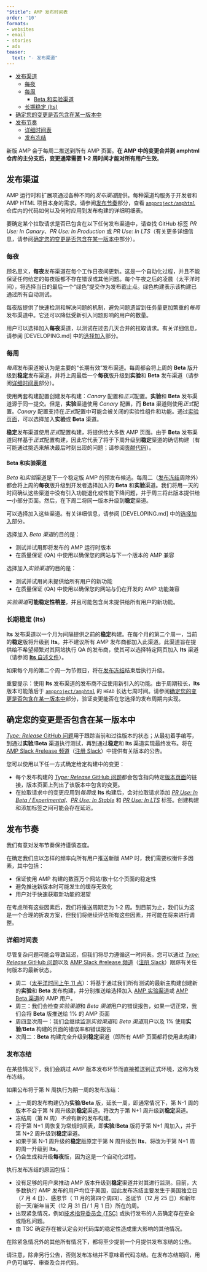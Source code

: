 ```yaml
---
"$title": AMP 发布时间表
order: '10'
formats:
- websites
- email
- stories
- ads
teaser:
  text: "- 发布渠道"
---
```


<!--
This file is imported from https://github.com/ampproject/amphtml/blob/master/contributing/release-schedule.md.
Please do not change this file.
If you have found a bug or an issue please
have a look and request a pull request there.
-->

- [发布渠道 ](#release-channels)
    - [每夜 ](#nightly)
    - [每周 ](#weekly)
        - [Beta 和实验渠道 ](#experimental-and-beta-channels)
    - [长期稳定 (lts) ](#long-term-stable-lts)
- [确定您的变更是否包含在某一版本中 ](#determining-if-your-change-is-in-a-release)
- [发布节奏 ](#release-cadence)
    - [详细时间表 ](#detailed-schedule)
    - [发布冻结 ](#release-freezes)

新版 AMP 会于每周二推送到所有 AMP 页面。**在 AMP 中的变更合并到 amphtml 仓库的主分支后，变更通常需要 1-2 周时间才能对所有用户生效**。

## 发布渠道 <a name="release-channels"></a>

AMP 运行时和扩展项通过各种不同的*发布渠道*提供。每种渠道均服务于开发者和 AMP HTML 项目本身的需求。请参阅[发布节奏](#release-cadence)部分，查看 [`ampproject/amphtml`](https://github.com/ampproject/amphtml) 仓库内的代码如何以及何时应用到发布构建的详细明细表。

要确定某个拉取请求是否已包含在以下任何发布渠道中，请查找 GitHub 标签 *PR Use: In Canary*、*PR Use: In Production* 或 *PR Use: In LTS*（有关更多详细信息，请参阅[确定您的变更是否包含在某一版本中](#Determining-if-your-change-is-in-a-release)部分）。

### 每夜 <a name="nightly"></a>

顾名思义，**每夜**发布渠道在每个工作日夜间更新。这是一个自动化过程，并且不能保证任何给定的每夜版都不存在错误或其他问题。每个午夜之后的凌晨（太平洋时间），将选择当日的最后一个“绿色”提交作为发布截止点。绿色构建表示该构建已通过所有自动测试。

每夜版提供了快速检测和解决问题的机制，避免问题遗留到任务量更加繁重的*每周*发布渠道中。它还可以降低受新引入问题影响的用户的数量。

用户可以选择加入**每夜**渠道，以测试在过去几天合并的拉取请求。有关详细信息，请参阅 [DEVELOPING.md] 中的[选择加入](https://github.com/ampproject/amphtml/blob/master/contributing/DEVELOPING.md#opting-in-to-pre-release-channels)部分。

### 每周 <a name="weekly"></a>

*每周*发布渠道被认为是主要的“长期有效”发布渠道。每周都会将上周的 **Beta** 版升级到**稳定**发布渠道，并将上周最后一个**每夜**版升级到**实验**和 **Beta** 发布渠道（请参阅[详细时间表](#detailed-schedule)部分）。

使用两套构建配置创建发布构建：*Canary* 配置和*正式*配置。**实验**和 **Beta** 发布渠道源于同一提交。但是，**实验**渠道使用 *Canary* 配置，而 **Beta** 渠道则使用*正式*配置。*Canary* 配置支持在*正式*配置中可能会被关闭的实验性组件和功能。通过[实验页面](https://cdn.ampproject.org/experiments.html)，可以选择加入**实验**或 **Beta** 渠道。

**稳定**发布渠道使用*正式*配置构建，将提供给大多数 AMP 页面。由于 **Beta** 发布渠道同样基于*正式*配置构建，因此它代表了将于下周升级到**稳定**渠道的确切构建（有可能通过挑选来解决最后时刻出现的问题；请参阅[贡献代码](https://github.com/ampproject/amphtml/blob/master/contributing/contributing-code.md#Cherry-picks)）。

#### Beta 和实验渠道 <a name="beta-and-experimental-channels"></a>

*Beta* 和*实验*渠道是下一个稳定版 AMP 的预发布候选。每周二（[发布冻结](#release-freezes)周除外）都会将上周的**每夜**版升级到开发者选择加入的 **Beta** 和**实验**渠道。我们将用一天的时间确认这些渠道中没有引入功能退化或性能下降问题，并于周三将此版本提供给一小部分页面。然后，在下周二将同一版本升级到**稳定**渠道。

可以选择加入这些渠道。有关详细信息，请参阅 [DEVELOPING.md] 中的[选择加入](https://github.com/ampproject/amphtml/blob/master/contributing/DEVELOPING.md#opting-in-to-pre-release-channels)部分。

选择加入 *Beta 渠道*的目的是：

- 测试并试用即将发布的 AMP 运行时版本
- 在质量保证 (QA) 中使用以确保您的网站与下一个版本的 AMP 兼容

选择加入*实验渠道*的目的是：

- 测试并试用尚未提供给所有用户的新功能
- 在质量保证 (QA) 中使用以确保您的网站与仍在开发的 AMP 功能兼容

*实验渠道***可能稳定性稍差**，并且可能包含尚未提供给所有用户的新功能。

### 长期稳定 (lts) <a name="long-term-stable-lts"></a>

**lts** 发布渠道以一个月为间隔提供之前的**稳定**构建。在每个月的第二个周一，当前的**稳定**版将升级到 **lts**。并不建议所有 AMP 发布商都加入此渠道。此渠道旨在提供给不希望频繁对其网站执行 QA 的发布商，使其可以选择特定网页加入 **lts** 渠道（请参阅 <a href="https://github.com/ampproject/amphtml/blob/master/contributing/lts-release.md" data-md-type="link">**lts** 自述文件</a>）。

如果每个月的第二个周一为节假日，将在[发布冻结](#release-freezes)结束后执行升级。

重要提示：使用 **lts** 发布渠道的发布商不应使用新引入的功能。由于周期较长，**lts** 版本可能落后于 [`ampproject/amphtml`](https://github.com/ampproject/amphtml) 的 `HEAD` 长达七周时间。请参阅[确定您的变更是否包含在某一版本中](#Determining-if-your-change-is-in-a-release)部分，验证变更能否在您选择的发布周期内实现。

## 确定您的变更是否包含在某一版本中 <a name="determining-if-your-change-is-in-a-release"></a>

[*Type: Release* GitHub 问题](https://github.com/ampproject/amphtml/labels/Type%3A%20Release)用于跟踪当前和过往版本的状态；从最初着手编写，到通过**实验**/**Beta** 渠道执行测试，再到通过**稳定**和 **lts** 渠道实现最终发布。将在 [AMP Slack #release 频道](https://amphtml.slack.com/messages/C4NVAR0H3/)（[注册 Slack](https://bit.ly/amp-slack-signup)）中提供有关版本的公告。

您可以使用以下任一方式确定给定构建中的变更：

- 每个发布构建的 [*Type: Release* GitHub 问题](https://github.com/ampproject/amphtml/labels/Type%3A%20Release)都会包含指向特定[版本页面](https://github.com/ampproject/amphtml/releases)的链接，版本页面上列出了该版本中包含的变更。
- 在拉取请求中的变更应用到*每周*或 **lts** 构建后，会对拉取请求添加 [*PR Use: In Beta / Experimental*](https://github.com/ampproject/amphtml/issues?q=label%3A%22PR+use%3A+In+Beta+%2F+Experimental%22)、[*PR Use: In Stable*](https://github.com/ampproject/amphtml/issues?utf8=%E2%9C%93&q=label%3A%22PR%20use%3A%20In%20Production%22) 和 [*PR Use: In LTS*](https://github.com/ampproject/amphtml/issues?utf8=%E2%9C%93&q=label%3A%22PR%20use%3A%20In%20LTS%22) 标签。创建构建和添加标签之间可能会存在延迟。

## 发布节奏 <a name="release-cadence"></a>

我们有意对发布节奏保持谨慎态度。

在确定我们应以怎样的频率向所有用户推送新版 AMP 时，我们需要权衡许多因素，其中包括：

- 保证使用 AMP 构建的数百万个网站/数十亿个页面的稳定性
- 避免推送新版本时可能发生的缓存无效化
- 用户对于快速获取新功能的渴望

在考虑所有这些因素后，我们将推送周期定为 1-2 周。到目前为止，我们认为这是一个合理的折衷方案，但我们将继续评估所有这些因素，并可能在将来进行调整。

### 详细时间表 <a name="detailed-schedule"></a>

尽管复杂问题可能会导致延迟，但我们将尽力遵循这一时间表。您可以通过 [*Type: Release* GitHub 问题](https://github.com/ampproject/amphtml/labels/Type%3A%20Release)以及 [AMP Slack #release 频道](https://amphtml.slack.com/messages/C4NVAR0H3/)（[注册 Slack](https://bit.ly/amp-slack-signup)）跟踪有关任何版本的最新状态。

- 周二（[太平洋时间上午 11 点](https://www.google.com/search?q=11am+pacific+in+current+time+zone)）：将基于<a>通过我们所有测试的最新主构建</a>创建新的**实验**和 <strong>Beta</strong> 发布构建，并分别推送给选择加入 [AMP 实验渠道](#amp-experimental-and-beta-channels)或 [AMP Beta 渠道](#amp-experimental-and-beta-channels)的 AMP 用户。
- 周三：我们会检查*实验渠道*和 *Beta 渠道*用户的错误报告，如果一切正常，我们会将 **Beta** 版推送给 1% 的 AMP 页面
- 周四至次周一：我们会继续监测*实验渠道*和 *Beta 渠道*用户以及 1% 使用**实验**/**Beta** 构建的页面的错误率和错误报告
- 次周二：**Beta** 构建完全升级到**稳定**渠道（即所有 AMP 页面都将使用此构建）

### 发布冻结 <a name="release-freezes"></a>

在某些情况下，我们会跳过 AMP 版本发布环节而直接推送到正式环境，这称为发布冻结。

如果公布将于第 N 周执行为期一周的发布冻结：

- 上一周的发布构建仍为**实验**/**Beta** 版，延长一周，即通常情况下，第 N-1 周的版本不会于第 N 周升级到**稳定**渠道。将改为于第 N+1 周升级到**稳定**渠道。
- 冻结周（第 N 周）*不会*有新的发布构建。
- 将于第 N+1 周恢复为常规时间表，即**实验**/**Beta** 版将于第 N+1 周加入，并于第 N+2 周升级到**稳定**渠道。
- 如果于第 N-1 周升级的**稳定**版原定于第 N 周升级到 **lts**，将改为于第 N+1 周的周一升级到 **lts**。
- 仍会生成和升级**每夜**版，因为这是一个自动化过程。

执行发布冻结的原因包括：

- 没有足够的用户来推动 AMP 版本升级到**稳定**渠道并对其进行监测。目前，大多数执行 AMP 发布的用户均位于美国，因此发布冻结主要发生于美国独立日（7 月 4 日）、感恩节（ 11 月的第四个周四）、圣诞节（12 月 25 日）和新年前一天/新年当天（12 月 31 日/ 1 月 1 日）所在的周。
- 出现紧急情况，例如[技术指导委员会 (TSC)](https://github.com/ampproject/meta-tsc) 或执行发布的人员确定存在安全或隐私问题。
- 由 TSC 确定存在被认定会对代码库的稳定性造成重大影响的其他情况。

在除紧急情况外的其他所有情况下，都将至少提前一个月提供发布冻结的公告。

请注意，除非另行公告，否则发布冻结并不意味着代码冻结。在发布冻结期间，用户仍可编写、审查及合并代码。
